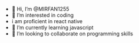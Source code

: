 - 👋 Hi, I’m @MIRFAN1255
- 👀 I’m interested in coding
- i am proficient in react native
- 🌱 I’m currently learning javascript
- 💞️ I’m looking to collaborate on programming skills 

<!---
MIRFAN1255/MIRFAN1255 is a ✨ special ✨ repository because its `README.md` (this file) appears on your GitHub profile.
You can click the Preview link to take a look at your changes.
--->

